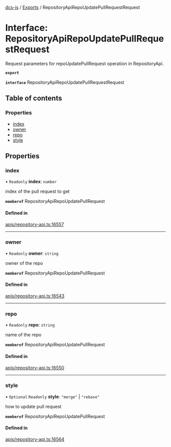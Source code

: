 [dcs-js](../README.md) / [Exports](../modules.md) / RepositoryApiRepoUpdatePullRequestRequest

# Interface: RepositoryApiRepoUpdatePullRequestRequest

Request parameters for repoUpdatePullRequest operation in RepositoryApi.

**`export`**

**`interface`** RepositoryApiRepoUpdatePullRequestRequest

## Table of contents

### Properties

- [index](RepositoryApiRepoUpdatePullRequestRequest.md#index)
- [owner](RepositoryApiRepoUpdatePullRequestRequest.md#owner)
- [repo](RepositoryApiRepoUpdatePullRequestRequest.md#repo)
- [style](RepositoryApiRepoUpdatePullRequestRequest.md#style)

## Properties

### <a id="index" name="index"></a> index

• `Readonly` **index**: `number`

index of the pull request to get

**`memberof`** RepositoryApiRepoUpdatePullRequest

#### Defined in

[apis/repository-api.ts:16557](https://github.com/unfoldingWord/dcs-js/blob/b29eb7a/apis/repository-api.ts#L16557)

___

### <a id="owner" name="owner"></a> owner

• `Readonly` **owner**: `string`

owner of the repo

**`memberof`** RepositoryApiRepoUpdatePullRequest

#### Defined in

[apis/repository-api.ts:16543](https://github.com/unfoldingWord/dcs-js/blob/b29eb7a/apis/repository-api.ts#L16543)

___

### <a id="repo" name="repo"></a> repo

• `Readonly` **repo**: `string`

name of the repo

**`memberof`** RepositoryApiRepoUpdatePullRequest

#### Defined in

[apis/repository-api.ts:16550](https://github.com/unfoldingWord/dcs-js/blob/b29eb7a/apis/repository-api.ts#L16550)

___

### <a id="style" name="style"></a> style

• `Optional` `Readonly` **style**: ``"merge"`` \| ``"rebase"``

how to update pull request

**`memberof`** RepositoryApiRepoUpdatePullRequest

#### Defined in

[apis/repository-api.ts:16564](https://github.com/unfoldingWord/dcs-js/blob/b29eb7a/apis/repository-api.ts#L16564)
